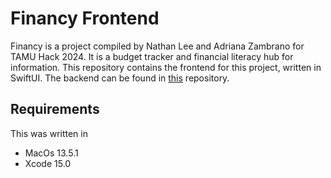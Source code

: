 # Financy Frontend

Financy is a project compiled by Nathan Lee and Adriana Zambrano for TAMU Hack 2024. It is a budget tracker and financial literacy hub for information. This repository contains the frontend for this project, written in SwiftUI. The backend can be found in [this](https://github.com/theavgeekbee/tamu2024backend) repository.

## Requirements

This was written in

- MacOs 13.5.1
- Xcode 15.0

